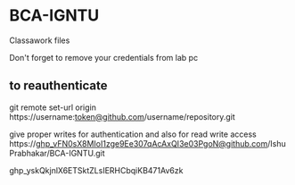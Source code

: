 # BCA-IGNTU
Classawork files

Don't forget to remove your credentials from lab pc

## to reauthenticate
git remote set-url origin https://username:token@github.com/username/repository.git


give proper writes for authentication and also for read write access
https://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@github.com/IshuPrabhakar/BCA-IGNTU.git

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
